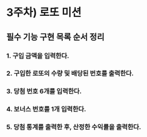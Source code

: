# 3주차) 로또 미션

## 필수 기능 구현 목록 순서 정리

### 1. 구입 금액을 입력한다.

### 2. 구입한 로또의 수량 및 배당된 번호를 출력한다.

### 3. 당첨 번호 6개를 입력한다.

### 4. 보너스 번호를 1개 입력한다.

### 5. 당첨 통계를 출력한 후, 산정한 수익률을 출력한다.